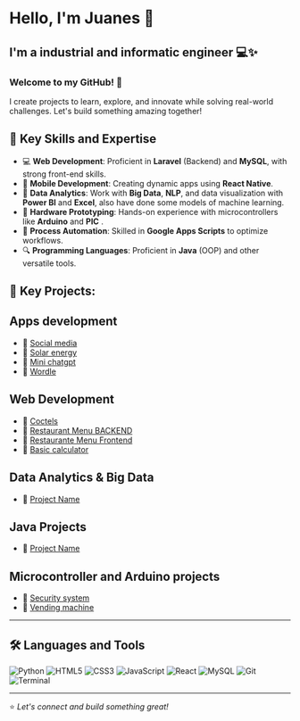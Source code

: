 # Hello, I'm Juanes 👋

## I'm a industrial and informatic engineer 💻✨

### Welcome to my GitHub! 🚀
I create projects to learn, explore, and innovate while solving real-world challenges. Let's build something amazing together!

## 🌟 Key Skills and Expertise
- 💻 **Web Development**: Proficient in **Laravel** (Backend) and **MySQL**, with strong front-end skills.
- 📱 **Mobile Development**: Creating dynamic apps using **React Native**.
- 🔐 **Data Analytics**: Work with  **Big Data**, **NLP**, and data visualization with **Power BI** and **Excel**, also have done some models of machine learning.
- 🔧 **Hardware Prototyping**: Hands-on experience with microcontrollers like **Arduino** and **PIC** .
- 🚀 **Process Automation**: Skilled in **Google Apps Scripts** to optimize workflows.
- 🔍 **Programming Languages**: Proficient in **Java** (OOP) and other versatile tools.

## 🚀 Key Projects:
## Apps development
  - 🔗 [Social media ](https://github.com/Nightjuanes/Red_social/tree/main)
  - 🔗 [Solar energy ](https://github.com/sebastiangombaUni/SolarLinkApp)
  - 🔗 [Mini chatgpt ](https://github.com/Nightjuanes/chatgpt)
  - 🔗 [Wordle](https://github.com/Nightjuanes/scrumble)
## Web Development
- 🔗 [Coctels](https://github.com/Nightjuanes/Repertorio-de-Cocteles)
- 🔗 [Restaurant Menu BACKEND ](https://github.com/Nightjuanes/product-app)
- 🔗 [Restaurante Menu Frontend ](https://github.com/andreaurro24/proyecto1)
- 🔗 [Basic calculator](https://github.com/Nightjuanes/calculator)

## Data Analytics & Big Data
- 🔗 [Project Name](URL)

## Java Projects
- 🔗 [Project Name](URL)
  
## Microcontroller and Arduino projects
- 🔗 [Security system](https://github.com/Nightjuanes/Security_system)
- 🔗 [Vending machine](https://github.com/Nightjuanes/Security_system)

---
## 🛠️ Languages and Tools
![Python](https://img.shields.io/badge/-Python-3776AB?style=flat-square&logo=python&logoColor=white)
![HTML5](https://img.shields.io/badge/-HTML5-E34F26?style=flat-square&logo=html5&logoColor=white)
![CSS3](https://img.shields.io/badge/-CSS3-1572B6?style=flat-square&logo=css3)
![JavaScript](https://img.shields.io/badge/-JavaScript-F7DF1E?style=flat-square&logo=javascript&logoColor=black)
![React](https://img.shields.io/badge/-React-61DAFB?style=flat-square&logo=react&logoColor=black)
![MySQL](https://img.shields.io/badge/-MySQL-4479A1?style=flat-square&logo=mysql&logoColor=white)
![Git](https://img.shields.io/badge/-Git-F05032?style=flat-square&logo=git&logoColor=white)
![Terminal](https://img.shields.io/badge/-Terminal-black?style=flat-square&logo=windows-terminal)

---
⭐️ *Let's connect and build something great!*
